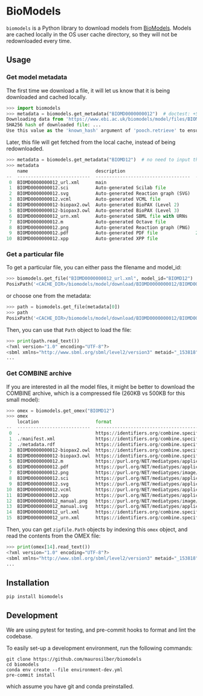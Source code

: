 # BioModels

`biomodels` is a Python library to download models from [BioModels](https://www.ebi.ac.uk/biomodels/).
Models are cached locally in the OS user cache directory,
so they will not be redownloaded every time.

## Usage

### Get model metadata

The first time we download a file,
it will let us know that it is being downloaded
and cached locally.

```python
>>> import biomodels
>>> metadata = biomodels.get_metadata("BIOMD0000000012")  # doctest: +SKIP
Downloading data from 'https://www.ebi.ac.uk/biomodels/model/files/BIOMD0000000012?format=json' to file '.../Caches/biomodels/model/files/BIOMD0000000012'.
SHA256 hash of downloaded file: ...
Use this value as the 'known_hash' argument of 'pooch.retrieve' to ensure that the file hasn't changed if it is downloaded again in the future.
```

Later, this file will get fetched from the local cache,
instead of being redownloaded.

```python
>>> metadata = biomodels.get_metadata("BIOMD12")  # no need to input the leading zeros
>>> metadata
    name                         description                            size
--  ---------------------------  -----------------------------------  ------
 0  BIOMD0000000012_url.xml      main                                  46274
 1  BIOMD0000000012.sci          Auto-generated Scilab file              154
 2  BIOMD0000000012.svg          Auto-generated Reaction graph (SVG)   35750
 3  BIOMD0000000012.vcml         Auto-generated VCML file              60183
 4  BIOMD0000000012-biopax2.owl  Auto-generated BioPAX (Level 2)       16748
 5  BIOMD0000000012-biopax3.owl  Auto-generated BioPAX (Level 3)       23577
 6  BIOMD0000000012_urn.xml      Auto-generated SBML file with URNs    47097
 7  BIOMD0000000012.m            Auto-generated Octave file             4994
 8  BIOMD0000000012.png          Auto-generated Reaction graph (PNG)   39018
 9  BIOMD0000000012.pdf          Auto-generated PDF file              205156
10  BIOMD0000000012.xpp          Auto-generated XPP file                4114
```

### Get a particular file

To get a particular file,
you can either pass the filename and model_id:

```python
>>> biomodels.get_file("BIOMD0000000012_url.xml", model_id="BIOMD12")
PosixPath('<CACHE_DIR>/biomodels/model/download/BIOMD0000000012/BIOMD0000000012_url.xml')
```

or choose one from the metadata:

```python
>>> path = biomodels.get_file(metadata[0])
>>> path
PosixPath('<CACHE_DIR>/biomodels/model/download/BIOMD0000000012/BIOMD0000000012_url.xml')
```

Then, you can use that `Path` object to load the file:

```python
>>> print(path.read_text())
<?xml version="1.0" encoding="UTF-8"?>
<sbml xmlns="http://www.sbml.org/sbml/level2/version3" metaid="_153818" level="2" version="3">
...
```

### Get COMBINE archive

If you are interested in all the model files,
it might be better to download the COMBINE archive,
which is a compressed file (260KB vs 500KB for this small model):

```python
>>> omex = biomodels.get_omex("BIOMD12")
>>> omex
    location                     format                                                                 master
--  ---------------------------  ---------------------------------------------------------------------  --------
 0  .                            https://identifiers.org/combine.specifications/omex                    False
 1  ./manifest.xml               https://identifiers.org/combine.specifications/omex-manifest           False
 2  ./metadata.rdf               https://identifiers.org/combine.specifications/omex-metadata           False
 3  BIOMD0000000012-biopax2.owl  https://identifiers.org/combine.specifications/biopax.level-2          False
 4  BIOMD0000000012-biopax3.owl  https://identifiers.org/combine.specifications/biopax.level-3          False
 5  BIOMD0000000012.m            https://purl.org/NET/mediatypes/application/x.unknown                  False
 6  BIOMD0000000012.pdf          https://purl.org/NET/mediatypes/application/pdf                        False
 7  BIOMD0000000012.png          https://purl.org/NET/mediatypes/image/png                              False
 8  BIOMD0000000012.sci          https://purl.org/NET/mediatypes/application/x.unknown                  False
 9  BIOMD0000000012.svg          https://purl.org/NET/mediatypes/application/xml                        False
10  BIOMD0000000012.vcml         https://purl.org/NET/mediatypes/application/xml                        False
11  BIOMD0000000012.xpp          https://purl.org/NET/mediatypes/application/x.unknown                  False
12  BIOMD0000000012_manual.png   https://purl.org/NET/mediatypes/image/png                              False
13  BIOMD0000000012_manual.svg   https://purl.org/NET/mediatypes/application/xml                        False
14  BIOMD0000000012_url.xml      https://identifiers.org/combine.specifications/sbml.level-2.version-3  True
15  BIOMD0000000012_urn.xml      https://identifiers.org/combine.specifications/sbml.level-2.version-3  False
```

Then,
you can get `zipfile.Path` objects by indexing this `omex` object,
and read the contents from the OMEX file:

```python
>>> print(omex[14].read_text())
<?xml version="1.0" encoding="UTF-8"?>
<sbml xmlns="http://www.sbml.org/sbml/level2/version3" metaid="_153818" level="2" version="3">
...
```

## Installation

```
pip install biomodels
```

## Development

We are using pytest for testing,
and pre-commit hooks to format and lint the codebase.

To easily set-up a development environment,
run the following commands:

```
git clone https://github.com/maurosilber/biomodels
cd biomodels
conda env create --file environment-dev.yml
pre-commit install
```

which assume you have git and conda preinstalled.
